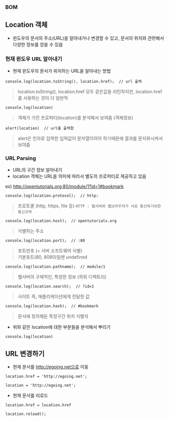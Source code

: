 ### BOM
## Location 객체
- 윈도우의 문서의 주소(URL)을 알아내거나 변경할 수 있고, 문서의 위치와 관련해서 다양한 정보를 얻을 수 있음


### 현재 윈도우 URL 알아내기
- 현재 윈도우의 문서가 위치하는 URL을 알아내는 방법
```
console.log(location.toString(), location.href);  // url 출력
```
> location.toString(), location.href 모두 같은값을 리턴하지만, location.href 를 사용하는 것이 더 일반적

```
console.log(location)
```
> 객체가 가진 프로퍼티(location)를 분석해서 보여줌 (객체정보)
```
alert(location)  // url을 출력함
```
> alert은 인자로 입력한 입력값이 문자열이어야 하기때문에 결과를 문자화시켜서 보여줌


### URL Parsing
- URL의 구간 정보 알아내기
- location 객체는 URL을 의미에 따라서 별도의 프로퍼티로 제공하고 있음

ex) http://opentutorials.org:80/module/1?id=1#bookmark
```
console.log(location.protocol);  // http:
```
> 프로토콜 (http, https, file 등)
`HTTP : 웹서버와 웹브라우저가 서로 통신하기위한 통신규약`
```
console.log(location.host);  // opentutorials.org
```
> 식별하는 주소
```
console.log(location.port);  // :80
```
> 포트번호 (= 서버 소프트웨어 식별)<br/>기본포트(80, 8080)일땐 undefined
```
console.log(location.pathname);  // module/1
```
> 웹서버의 구체적인, 특정한 정보 (하위 디렉토리)
```
console.log(location.search);  // ?id=1
```
> 사이트 즉, 애플리케이션에게 전달한 값
```
console.log(location.hash);  // #bookmark
```
> 문서에 정의해둔 특정구간 위치 식별자

- 위와 같은 location에 대한 부분들을 분석해서 뿌리기
```
console.log(location)
```


## URL 변경하기
- 현재 문서를 http://egoing.net으로 이동
```
location.href = 'http://egoing.net';

location = 'http://egoing.net';
```
- 현재 문서를 리로드
```
location.href = location.href

location.reload();
```
